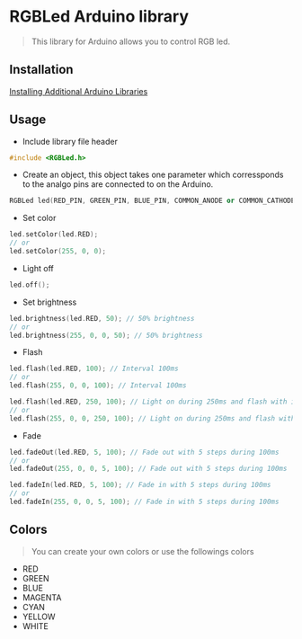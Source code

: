 # RGBLed Arduino library

> This library for Arduino allows you to control RGB led.

## Installation
[Installing Additional Arduino Libraries](https://www.arduino.cc/en/Guide/Libraries)

## Usage
+ Include library file header
```cpp
#include <RGBLed.h>
```

+ Create an object, this object takes one parameter which corressponds to the analgo pins are connected to on the Arduino.
```cpp
RGBLed led(RED_PIN, GREEN_PIN, BLUE_PIN, COMMON_ANODE or COMMON_CATHODE);
```

+ Set color
```cpp
led.setColor(led.RED);
// or
led.setColor(255, 0, 0);
```

+ Light off
```cpp
led.off();
```

+ Set brightness
```cpp
led.brightness(led.RED, 50); // 50% brightness
// or
led.brightness(255, 0, 0, 50); // 50% brightness
```

+ Flash
```cpp
led.flash(led.RED, 100); // Interval 100ms
// or
led.flash(255, 0, 0, 100); // Interval 100ms

led.flash(led.RED, 250, 100); // Light on during 250ms and flash with interval (100ms)
// or
led.flash(255, 0, 0, 250, 100); // Light on during 250ms and flash with interval (100ms)
```

+ Fade
```cpp
led.fadeOut(led.RED, 5, 100); // Fade out with 5 steps during 100ms
// or
led.fadeOut(255, 0, 0, 5, 100); // Fade out with 5 steps during 100ms

led.fadeIn(led.RED, 5, 100); // Fade in with 5 steps during 100ms
// or
led.fadeIn(255, 0, 0, 5, 100); // Fade in with 5 steps during 100ms
```

## Colors
> You can create your own colors or use the followings colors
+ RED
+ GREEN
+ BLUE
+ MAGENTA
+ CYAN
+ YELLOW
+ WHITE